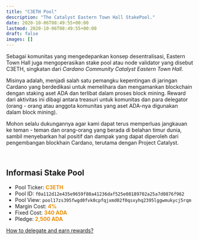 ```yaml
---
title: "C3ETH Pool"
description: "The Catalyst Eastern Town Hall StakePool."
date: 2020-10-06T08:49:55+00:00
lastmod: 2020-10-06T08:49:55+00:00
draft: false
images: []
---
```


<style>
   div{
    text-align: left;
   }
   b{
    color: #e88d00;
   }

    </style>

<div>

Sebagai komunitas yang mengedepankan konsep desentralisasi, Eastern Town Hall juga mengoperasikan stake pool atau node validator yang disebut C3ETH, singkatan dari _Cardano Community Catalyst Eastern Town Hall_.

Misinya adalah, menjadi salah satu pemangku kepentingan di jaringan Cardano yang berdedikasi untuk memelihara dan mengamankan blockchain dengan staking aset ADA dan terlibat dalam proses block mining. Reward dari aktivitas ini dibagi antara treasuri untuk komunitas dan para delegator (orang - orang atau anggota komunitas yang aset ADA-nya digunakan dalam block mining).

Mohon selalu dukungannya agar kami dapat terus memperluas jangkauan ke teman - teman dan orang-orang yang berada di belahan timur dunia, sambil menyebarkan hal positif dan dampak yang dapat diperoleh dari pengembangan blockhain Cardano, terutama dengan Project Catalyst.

<div><br/>

## Informasi Stake Pool

- Pool Ticker: <b>C3ETH</b>
- Pool ID: `f0a112d12e435e9659f80a41236daf525e08189702a25a7d0876f962`
- Pool View: `pool17zs395fwgd0fvk0cpfqjxmd02f0qsxyhq2395lggwmukycj5rqm`
- Margin Cost: <b>4%</b>
- Fixed Cost: <b>340 ADA</b>
- Pledge: <b>2,500 ADA</b>

<a href="https://docs.cardano.org/new-to-cardano/how-to-delegate" target="_blank"> How to delegate and earn rewards? </a>
